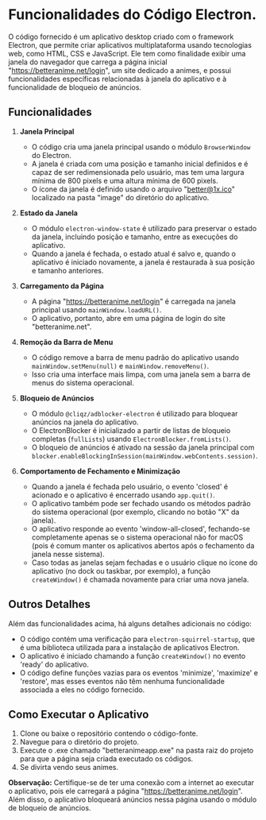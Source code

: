 # Funcionalidades do Código Electron.

O código fornecido é um aplicativo desktop criado com o framework Electron, que permite criar aplicativos multiplataforma usando tecnologias web, como HTML, CSS e JavaScript. Ele tem como finalidade exibir uma janela do navegador que carrega a página inicial "https://betteranime.net/login", um site dedicado a animes, e possui funcionalidades específicas relacionadas à janela do aplicativo e à funcionalidade de bloqueio de anúncios.

## Funcionalidades

1. **Janela Principal**
   - O código cria uma janela principal usando o módulo `BrowserWindow` do Electron.
   - A janela é criada com uma posição e tamanho inicial definidos e é capaz de ser redimensionada pelo usuário, mas tem uma largura mínima de 800 pixels e uma altura mínima de 600 pixels.
   - O ícone da janela é definido usando o arquivo "better@1x.ico" localizado na pasta "image" do diretório do aplicativo.

2. **Estado da Janela**
   - O módulo `electron-window-state` é utilizado para preservar o estado da janela, incluindo posição e tamanho, entre as execuções do aplicativo.
   - Quando a janela é fechada, o estado atual é salvo e, quando o aplicativo é iniciado novamente, a janela é restaurada à sua posição e tamanho anteriores.

3. **Carregamento da Página**
   - A página "https://betteranime.net/login" é carregada na janela principal usando `mainWindow.loadURL()`.
   - O aplicativo, portanto, abre em uma página de login do site "betteranime.net".

4. **Remoção da Barra de Menu**
   - O código remove a barra de menu padrão do aplicativo usando `mainWindow.setMenu(null)` e `mainWindow.removeMenu()`.
   - Isso cria uma interface mais limpa, com uma janela sem a barra de menus do sistema operacional.

5. **Bloqueio de Anúncios**
   - O módulo `@cliqz/adblocker-electron` é utilizado para bloquear anúncios na janela do aplicativo.
   - O ElectronBlocker é inicializado a partir de listas de bloqueio completas (`fullLists`) usando `ElectronBlocker.fromLists()`.
   - O bloqueio de anúncios é ativado na sessão da janela principal com `blocker.enableBlockingInSession(mainWindow.webContents.session)`.

6. **Comportamento de Fechamento e Minimização**
   - Quando a janela é fechada pelo usuário, o evento 'closed' é acionado e o aplicativo é encerrado usando `app.quit()`.
   - O aplicativo também pode ser fechado usando os métodos padrão do sistema operacional (por exemplo, clicando no botão "X" da janela).
   - O aplicativo responde ao evento 'window-all-closed', fechando-se completamente apenas se o sistema operacional não for macOS (pois é comum manter os aplicativos abertos após o fechamento da janela nesse sistema).
   - Caso todas as janelas sejam fechadas e o usuário clique no ícone do aplicativo (no dock ou taskbar, por exemplo), a função `createWindow()` é chamada novamente para criar uma nova janela.

## Outros Detalhes

Além das funcionalidades acima, há alguns detalhes adicionais no código:

- O código contém uma verificação para `electron-squirrel-startup`, que é uma biblioteca utilizada para a instalação de aplicativos Electron.
- O aplicativo é iniciado chamando a função `createWindow()` no evento 'ready' do aplicativo.
- O código define funções vazias para os eventos 'minimize', 'maximize' e 'restore', mas esses eventos não têm nenhuma funcionalidade associada a eles no código fornecido.

## Como Executar o Aplicativo

1. Clone ou baixe o repositório contendo o código-fonte.
2. Navegue para o diretório do projeto.
3. Execute o .exe chamado "betteranimeapp.exe" na pasta raiz do projeto  para que a página seja criada executado os códigos.
4. Se divirta vendo seus animes.

**Observação:** Certifique-se de ter uma conexão com a internet ao executar o aplicativo, pois ele carregará a página "https://betteranime.net/login". Além disso, o aplicativo bloqueará anúncios nessa página usando o módulo de bloqueio de anúncios.
